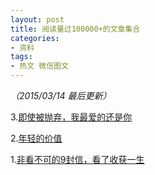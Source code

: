 ```yaml
---
layout: post
title: 阅读量过100000+的文章集合
categories:
- 资料
tags:
- 热文 微信图文
---
```

*（2015/03/14 最后更新）*

3.[即使被抛弃，我最爱的还是你](http://mp.weixin.qq.com/s?__biz=MzA4OTI5ODg2NQ==&mid=204418358&idx=1&sn=693563218c39b1f9c413587762c4b4fa#rd)

2.[年轻的价值](http://mp.weixin.qq.com/s?__biz=MzA4OTI5ODg2NQ==&mid=204418541&idx=1&sn=27b328d8cb3169cbdbd87675ba8378af#rd)

1.[非看不可的9封信，看了收获一生](http://mp.weixin.qq.com/s?__biz=MzA4OTI5ODg2NQ==&mid=204429560&idx=1&sn=fbd74994944ca9addd16bfc74d5b0371#rd)